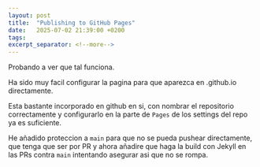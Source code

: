 ```yaml
---
layout: post
title:  "Publishing to GitHub Pages"
date:   2025-07-02 21:39:00 +0200
tags: 
excerpt_separator: <!--more-->
---
```

Probando a ver que tal funciona.
<!--more-->

Ha sido muy facil configurar la pagina para que aparezca en .github.io directamente.

Esta bastante incorporado en github en si, con nombrar el repositorio correctamente y configurarlo
en la parte de `Pages` de los settings del repo ya es suficiente.

He añadido proteccion a `main` para que no se pueda pushear directamente, que tenga que ser por PR
y ahora añadire que haga la build con Jekyll en las PRs contra `main` intentando asegurar asi que no se
rompa.